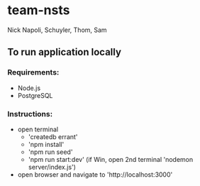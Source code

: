 # team-nsts

Nick Napoli, Schuyler, Thom, Sam

####

## To run application locally

### Requirements:

- Node.js
- PostgreSQL

### Instructions:

- open terminal
  - 'createdb errant'
  - 'npm install'
  - 'npm run seed'
  - 'npm run start:dev' (if Win, open 2nd terminal 'nodemon server/index.js')
- open browser and navigate to 'http://localhost:3000'
